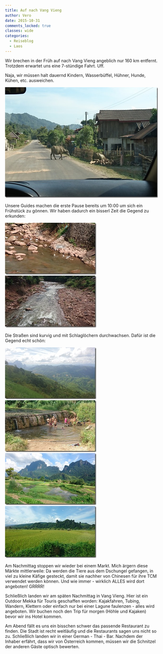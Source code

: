 ```yaml
---
title: Auf nach Vang Vieng
author: Vero
date: 2015-10-31
comments_locked: true
classes: wide
categories:
  - Reiseblog
  - Laos
---
```


<p>Wir brechen in der Früh auf nach Vang Vieng angeblich nur 160 km entfernt. Trotzdem erwartet uns eine 7-stündige Fahrt. Uff.</p> <p>Naja, wir müssen halt dauernd Kindern, Wasserbüffel, Hühner, Hunde, Kühen, etc. ausweichen.</p> <p><a href="/assets/images/2015/10/DSC_1322.jpg"><img src="/assets/images/2015/10/DSC_1322_thumb.jpg" width="644" height="364" alt="DSC_1322" border="0" /></a></p> <p>Unsere Guides machen die erste Pause bereits um 10:00 um sich ein Frühstück zu gönnen. Wir haben dadurch ein bisserl Zeit die Gegend zu erkunden:</p> <p><a href="/assets/images/2015/10/DSC_1292.jpg"><img src="/assets/images/2015/10/DSC_1292_thumb.jpg" width="301" height="171" alt="DSC_1292" border="0" /></a><a href="/assets/images/2015/10/DSC_1287.jpg"><img src="/assets/images/2015/10/DSC_1287_thumb.jpg" width="301" height="171" alt="DSC_1287" border="0" /></a></p> <p>Die Straßen sind kurvig und mit Schlaglöchern durchwachsen. Dafür ist die Gegend echt schön: </p> <p><a href="/assets/images/2015/10/DSC_1299.jpg"><img src="/assets/images/2015/10/DSC_1299_thumb.jpg" width="301" height="171" alt="DSC_1299" border="0" /></a><a href="/assets/images/2015/10/DSC_1306.jpg"><img src="/assets/images/2015/10/DSC_1306_thumb.jpg" width="301" height="171" alt="DSC_1306" border="0" /></a><a href="/assets/images/2015/10/DSC_1311.jpg"><img src="/assets/images/2015/10/DSC_1311_thumb.jpg" width="301" height="171" alt="DSC_1311" border="0" /></a><a href="/assets/images/2015/10/DSC_1317.jpg"><img src="/assets/images/2015/10/DSC_1317_thumb.jpg" width="301" height="171" alt="DSC_1317" border="0" /></a></p> <p>Am Nachmittag stoppen wir wieder bei einem Markt. Mich ärgern diese Märkte mittlerweile: Da werden die Tiere aus dem Dschungel gefangen, in viel zu kleine Käfige gesteckt, damit sie nachher von Chinesen für ihre TCM verwendet werden können. Und wie immer - wirklich ALLES wird dort angeboten! GRRRR!</p> <p>Schließlich landen wir am späten Nachmittag in Vang Vieng. Hier ist ein Outdoor Mekka für Touris geschaffen worden: Kajakfahren, Tubing, Wandern, Klettern oder einfach nur bei einer Lagune faulenzen - alles wird angeboten. Wir buchen noch den Trip für morgen (Höhle und Kajaken) bevor wir ins Hotel kommen.</p> <p>Am Abend fällt es uns ein bisschen schwer das passende Restaurant zu finden. Die Stadt ist recht weitläufig und die Restaurants sagen uns nicht so zu. Schließlich landen wir in einer German - Thai - Bar. Nachdem der Inhaber erfährt, dass wir von Österreich kommen, müssen wir die Schnitzel der anderen Gäste optisch bewerten.</p>
